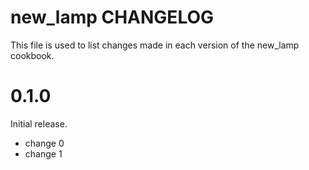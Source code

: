 # new_lamp CHANGELOG

This file is used to list changes made in each version of the new_lamp cookbook.

# 0.1.0

Initial release.

- change 0
- change 1

